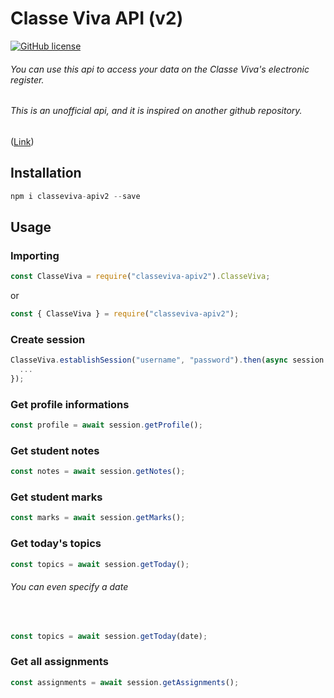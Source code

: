 # Classe Viva API (v2)

[![GitHub license](https://img.shields.io/github/license/alex-sandri/classeviva-api)](https://github.com/alex-sandri/classeviva-api/blob/master/LICENSE)

###### You can use this api to access your data on the Classe Viva's electronic register.

###### This is an unofficial api, and it is inspired on another github repository.

([Link](https://github.com/alex-sandri/classeviva-api))

## Installation

```js
npm i classeviva-apiv2 --save
```

## Usage

### Importing

```js
const ClasseViva = require("classeviva-apiv2").ClasseViva;
```

or

```js
const { ClasseViva } = require("classeviva-apiv2");
```

### Create session

```js
ClasseViva.establishSession("username", "password").then(async session => {
  ...
});
```

### Get profile informations

```js
const profile = await session.getProfile();
```

### Get student notes

```js
const notes = await session.getNotes();
```

### Get student marks

```js
const marks = await session.getMarks();
```

### Get today's topics

```js
const topics = await session.getToday();
```

###### You can even specify a date

<br/>

```js
const topics = await session.getToday(date);
```

### Get all assignments

```js
const assignments = await session.getAssignments();
```
